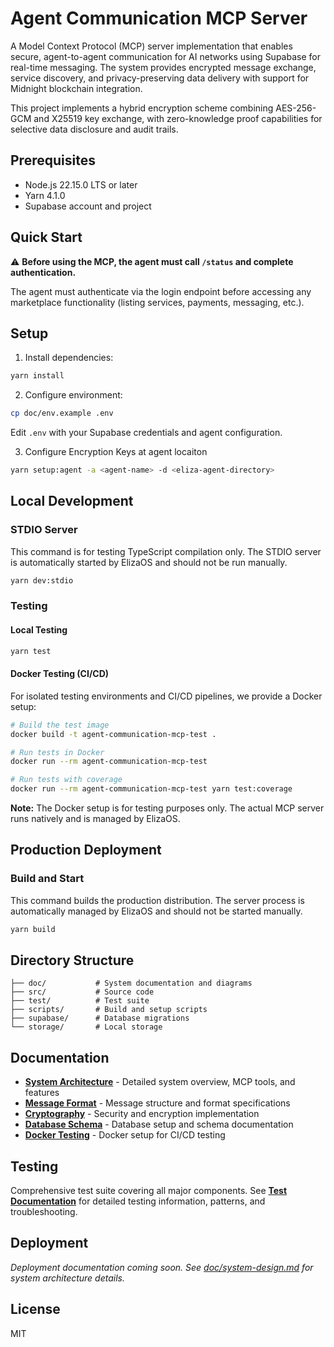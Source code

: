 # Agent Communication MCP Server

A Model Context Protocol (MCP) server implementation that enables secure, agent-to-agent communication for AI networks using Supabase for real-time messaging. The system provides encrypted message exchange, service discovery, and privacy-preserving data delivery with support for Midnight blockchain integration.

This project implements a hybrid encryption scheme combining AES-256-GCM and X25519 key exchange, with zero-knowledge proof capabilities for selective data disclosure and audit trails.

## Prerequisites
- Node.js 22.15.0 LTS or later
- Yarn 4.1.0
- Supabase account and project

## Quick Start

⚠️ **Before using the MCP, the agent must call `/status` and complete authentication.**

The agent must authenticate via the login endpoint before accessing any marketplace functionality (listing services, payments, messaging, etc.).

## Setup

1. Install dependencies:
```bash
yarn install
```

2. Configure environment:
```bash
cp doc/env.example .env
```
Edit `.env` with your Supabase credentials and agent configuration.

3. Configure Encryption Keys at agent locaiton
```bash
yarn setup:agent -a <agent-name> -d <eliza-agent-directory>
```

## Local Development

### STDIO Server
This command is for testing TypeScript compilation only. The STDIO server is automatically started by ElizaOS and should not be run manually.
```bash
yarn dev:stdio
```

### Testing

#### Local Testing
```bash
yarn test
```

#### Docker Testing (CI/CD)
For isolated testing environments and CI/CD pipelines, we provide a Docker setup:

```bash
# Build the test image
docker build -t agent-communication-mcp-test .

# Run tests in Docker
docker run --rm agent-communication-mcp-test

# Run tests with coverage
docker run --rm agent-communication-mcp-test yarn test:coverage
```

**Note:** The Docker setup is for testing purposes only. The actual MCP server runs natively and is managed by ElizaOS.

## Production Deployment

### Build and Start
This command builds the production distribution. The server process is automatically managed by ElizaOS and should not be started manually.
```bash
yarn build
```

## Directory Structure

```
├── doc/           # System documentation and diagrams
├── src/           # Source code
├── test/          # Test suite
├── scripts/       # Build and setup scripts
├── supabase/      # Database migrations
└── storage/       # Local storage
```

## Documentation

- **[System Architecture](doc/system-design.md)** - Detailed system overview, MCP tools, and features
- **[Message Format](doc/message.md)** - Message structure and format specifications
- **[Cryptography](doc/cryptography.md)** - Security and encryption implementation
- **[Database Schema](doc/database/README.md)** - Database setup and schema documentation
- **[Docker Testing](doc/docker-testing.md)** - Docker setup for CI/CD testing

## Testing

Comprehensive test suite covering all major components. See **[Test Documentation](test/README.md)** for detailed testing information, patterns, and troubleshooting.

## Deployment

*Deployment documentation coming soon. See [doc/system-design.md](doc/system-design.md) for system architecture details.*

## License

MIT 
